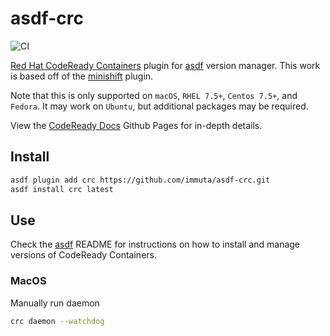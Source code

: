 # asdf-crc

![CI](https://github.com/sqtran/asdf-crc/workflows/CI/badge.svg?branch=master)


[Red Hat CodeReady Containers](https://github.com/code-ready/crc) plugin for [asdf](https://github.com/asdf-vm/asdf) version manager.  This work is based off of the [minishift](https://github.com/sqtran/asdf-minishift) plugin.

Note that this is only supported on `macOS`, `RHEL 7.5+`, `Centos 7.5+`, and `Fedora`.  It may work on `Ubuntu`, but additional packages may be required.  

View the [CodeReady Docs](https://code-ready.github.io/crc/) Github Pages for in-depth details.

## Install

```bash
asdf plugin add crc https://github.com/immuta/asdf-crc.git
asdf install crc latest
```

## Use

Check the [asdf](https://github.com/asdf-vm/asdf) README for instructions on how to install and manage versions of CodeReady Containers.

### MacOS

Manually run daemon

```bash
crc daemon --watchdog
```


